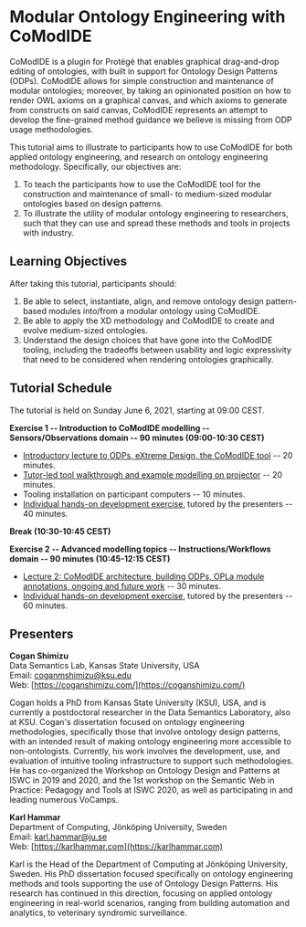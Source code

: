 # Modular Ontology Engineering with CoModIDE

CoModIDE is a plugin for Protégé that enables graphical drag-and-drop editing of ontologies, with built in support for Ontology Design Patterns (ODPs). CoModIDE allows for simple construction and maintenance of modular ontologies; moreover, by taking an opinionated position on how to render OWL axioms on a graphical canvas, and which axioms to generate from constructs on said canvas, CoModIDE represents an attempt to develop the fine-grained method guidance we believe is missing from ODP usage methodologies.

This tutorial aims to illustrate to participants how to use CoModIDE for both applied ontology engineering, and research on ontology engineering methodology. Specifically, our objectives are:

1. To teach the participants how to use the CoModIDE tool for the construction and maintenance of small- to medium-sized modular ontologies based on design patterns.
2. To illustrate the utility of modular ontology engineering to researchers, such that they can use and spread these methods and tools in projects with industry.

## Learning Objectives

After taking this tutorial, participants should:

1. Be able to select, instantiate, align, and remove ontology design pattern-based modules into/from a modular ontology using CoModIDE.
2. Be able to apply the XD methodology and CoModIDE to create and evolve medium-sized ontologies.
3. Understand the design choices that have gone into the CoModIDE tooling, including the tradeoffs between usability and logic expressivity that need to be considered when rendering ontologies graphically.

## Tutorial Schedule

The tutorial is held on Sunday June 6, 2021, starting at 09:00 CEST.

**Exercise 1 -- Introduction to CoModIDE modelling -- Sensors/Observations domain -- 90 minutes (09:00-10:30 CEST)**

* [Introductory lecture to ODPs, eXtreme Design, the CoModIDE tool](tutorial-lecture1.mp4) -- 20 minutes.
* [Tutor-led tool walkthrough and example modelling on projector](tutorial-example.html) -- 20 minutes.
* Tooling installation on participant computers -- 10 minutes.
* [Individual hands-on development exercise](tutorial-task1.html), tutored by the presenters -- 40 minutes.

**Break (10:30-10:45 CEST)**

**Exercise 2 -- Advanced modelling topics -- Instructions/Workflows domain -- 90 minutes (10:45-12:15 CEST)**

* [Lecture 2: CoModIDE architecture, building ODPs, OPLa module annotations, ongoing and future work](tutorial-lecture2.pdf) -- 30 minutes.
* [Individual hands-on development exercise](tutorial-task2.html), tutored by the presenters -- 60 minutes.

## Presenters

**Cogan Shimizu**  
Data Semantics Lab, Kansas State University, USA  
Email: [coganmshimizu@ksu.edu ](mailto:coganmshimizu@ksu.edu)  
Web: [https://coganshimizu.com/](https://coganshimizu.com/)  

Cogan holds a PhD from Kansas State University (KSU), USA, and is currently a postdoctoral researcher in the Data Semantics Laboratory, also at KSU. Cogan's dissertation focused on ontology engineering methodologies, specifically those that involve ontology design patterns, with an intended result of making ontology engineering more accessible to non-ontologists. Currently, his work involves the development, use, and evaluation of intuitive tooling infrastructure to support such methodologies. He has co-organized the Workshop on Ontology Design and Patterns at ISWC in 2019 and 2020, and the 1st workshop on the Semantic Web in Practice: Pedagogy and Tools at ISWC 2020, as well as participating in and leading numerous VoCamps.

**Karl Hammar**  
Department of Computing, Jönköping University, Sweden  
Email: [karl.hammar@ju.se](mailto:karl.hammar@ju.se)  
Web: [https://karlhammar.com](https://karlhammar.com)

Karl is the Head of the Department of Computing at Jönköping University, Sweden. His PhD dissertation focused specifically on ontology engineering methods and tools supporting the use of Ontology Design Patterns. His research has continued in this direction, focusing on applied ontology engineering in real-world scenarios, ranging from building automation and analytics, to veterinary syndromic surveillance.
